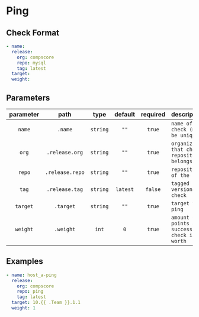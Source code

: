 # Ping

## Check Format

```yaml
- name:
  release:
    org: compscore
    repo: mysql
    tag: latest
  target:
  weight:
```

## Parameters

| parameter |      path       |   type   | default  | required | description                                     |
| :-------: | :-------------: | :------: | :------: | :------: | :---------------------------------------------- |
|  `name`   |     `.name`     | `string` |   `""`   |  `true`  | `name of check (must be unique)`                |
|   `org`   | `.release.org`  | `string` |   `""`   |  `true`  | `organization that check repository belongs to` |
|  `repo`   | `.release.repo` | `string` |   `""`   |  `true`  | `repository of the check`                       |
|   `tag`   | `.release.tag`  | `string` | `latest` | `false`  | `tagged version of check`                       |
| `target`  |    `.target`    | `string` |   `""`   |  `true`  | `target to ping`                                |
| `weight`  |    `.weight`    |  `int`   |   `0`    |  `true`  | `amount of points a successful check is worth`  |

## Examples

```yaml
- name: host_a-ping
  release:
    org: compscore
    repo: ping
    tag: latest
  target: 10.{{ .Team }}.1.1
  weight: 1
```
